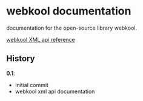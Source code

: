 # webkool documentation

documentation for the open-source library webkool.

[webkool XML api reference](webkool-xml-api.md)

## History

**0.1**:
- initial commit
- webkool xml api documentation
